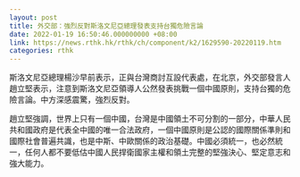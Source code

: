 ```yaml
---
layout: post
title: 外交部：強烈反對斯洛文尼亞總理發表支持台獨危險言論
date: 2022-01-19 16:50:46.000000000 +08:00
link: https://news.rthk.hk/rthk/ch/component/k2/1629590-20220119.htm
categories: rthk
---
```


斯洛文尼亞總理楊沙早前表示，正與台灣商討互設代表處，在北京，外交部發言人趙立堅表示，注意到斯洛文尼亞領導人公然發表挑戰一個中國原則，支持台獨的危險言論。中方深感震驚，強烈反對。 

趙立堅強調，世界上只有一個中國，台灣是中國領土不可分割的一部分，中華人民共和國政府是代表全中國的唯一合法政府，一個中國原則是公認的國際關係準則和國際社會普遍共識，也是中斯、中歐關係的政治基礎。中國必須統一，也必然統一，任何人都不要低估中國人民捍衛國家主權和領土完整的堅強決心、堅定意志和強大能力。
